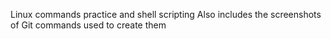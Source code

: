 Linux commands practice and shell scripting
Also includes the screenshots of Git commands used to create them
